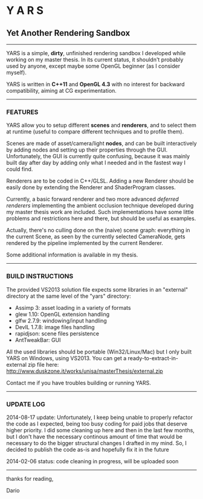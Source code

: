 # Y A R S
## Yet Another Rendering Sandbox 

---

YARS is a simple, **dirty**, unfinished rendering sandbox I developed while working on my
master thesis.
In its current status, it shouldn't probably used by anyone, except maybe some OpenGL
beginner (as I consider myself).

YARS is written in **C++11** and **OpenGL 4.3** with no interest for backward compatibility,
aiming at CG experimentation.

---

### FEATURES

YARS allow you to setup different **scenes** and **renderers**, and to select them at runtime
(useful to compare different techniques and to profile them).

Scenes are made of asset/camera/light **nodes**, and can be built interactively by adding
nodes and setting up their properties through the GUI. Unfortunately, the GUI is
currently quite confusing, because it was mainly built day after day by adding only
what I needed and in the fastest way I could find. 

Renderers are to be coded in C++/GLSL. Adding a new Renderer should be easily done by
extending the Renderer and ShaderProgram classes.

Currently, a basic forward renderer and two more advanced *deferred renderers*
implementing the ambient occlusion technique developed during my master thesis work 
are included.
Such implementations have some little problems and restrictions here and there, but
should be useful as examples.

Actually, there's no culling done on the (naive) scene graph: everything in the
current Scene, as seen by the currently selected CameraNode, gets rendered by the
pipeline implemented by the current Renderer.

Some additional information is available in my thesis.

--- 

### BUILD INSTRUCTIONS

The provided VS2013 solution file expects some libraries in an "external" directory 
at the same level of the "yars" directory:

- Assimp 3: asset loading in a variety of formats
- glew 1.10: OpenGL extension handling
- glfw 2.7.9: windowing/input handling
- DevIL 1.7.8: image files handling
- rapidjson: scene files persistence
- AntTweakBar: GUI

 All the used libraries should be portable (Win32/Linux/Mac) but I only built YARS 
 on Windows, using VS2013. 
 You can get a ready-to-extract-in-external zip file here:
 http://www.duskzone.it/works/unisa/masterThesis/external.zip
 
 Contact me if you have troubles building or running YARS.

---

### UPDATE LOG

2014-08-17 update:
Unfortunately, I keep being unable to properly refactor the code as I expected, 
being too busy coding for paid jobs that deserve higher priority.
I did some cleaning up here and then in the last few months, but I don't have the 
necessary continous amount of time that would be necessary to do the bigger
structural changes I drafted in my mind. 
So, I decided to publish the code as-is and hopefully fix it in the future

2014-02-06 status:
code cleaning in progress, will be uploaded soon

---

thanks for reading,

Dario

